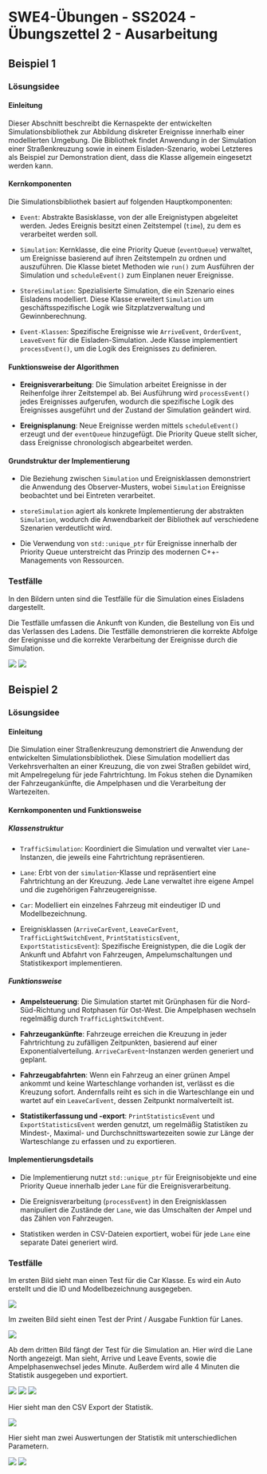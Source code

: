 # **SWE4-Übungen - SS2024 - Übungszettel 2 - Ausarbeitung**

## **Beispiel 1**

### **Lösungsidee**

#### Einleitung

Dieser Abschnitt beschreibt die Kernaspekte der entwickelten Simulationsbibliothek zur Abbildung diskreter Ereignisse innerhalb 
einer modellierten Umgebung. 
Die Bibliothek findet Anwendung in der Simulation einer Straßenkreuzung sowie in einem Eisladen-Szenario, wobei Letzteres als 
Beispiel zur Demonstration dient, dass die Klasse allgemein eingesetzt werden kann.

#### Kernkomponenten

Die Simulationsbibliothek basiert auf folgenden Hauptkomponenten:

- `Event`: Abstrakte Basisklasse, von der alle Ereignistypen abgeleitet werden. Jedes Ereignis besitzt einen Zeitstempel (`time`), zu dem es verarbeitet werden soll.

- `Simulation`: Kernklasse, die eine Priority Queue (`eventQueue`) verwaltet, um Ereignisse basierend auf ihren Zeitstempeln zu ordnen und auszuführen. Die Klasse bietet Methoden wie `run()` zum Ausführen der Simulation und `scheduleEvent()` zum Einplanen neuer Ereignisse.

- `StoreSimulation`: Spezialisierte Simulation, die ein Szenario eines Eisladens modelliert. Diese Klasse erweitert `Simulation` um geschäftsspezifische Logik wie Sitzplatzverwaltung und Gewinnberechnung.

- `Event-Klassen`: Spezifische Ereignisse wie `ArriveEvent`, `OrderEvent`, `LeaveEvent` für die Eisladen-Simulation. Jede Klasse implementiert `processEvent()`, um die Logik des Ereignisses zu definieren.

#### Funktionsweise der Algorithmen

- **Ereignisverarbeitung**: Die Simulation arbeitet Ereignisse in der Reihenfolge ihrer Zeitstempel ab. Bei Ausführung wird `processEvent()` jedes Ereignisses aufgerufen, wodurch die spezifische Logik des Ereignisses ausgeführt und der Zustand der Simulation geändert wird.

- **Ereignisplanung**: Neue Ereignisse werden mittels `scheduleEvent()` erzeugt und der `eventQueue` hinzugefügt. Die Priority Queue stellt sicher, dass Ereignisse chronologisch abgearbeitet werden.

#### Grundstruktur der Implementierung

- Die Beziehung zwischen `Simulation` und Ereignisklassen demonstriert die Anwendung des Observer-Musters, wobei `Simulation` Ereignisse beobachtet und bei Eintreten verarbeitet.

- `storeSimulation` agiert als konkrete Implementierung der abstrakten `Simulation`, wodurch die Anwendbarkeit der Bibliothek auf verschiedene Szenarien verdeutlicht wird.

- Die Verwendung von `std::unique_ptr` für Ereignisse innerhalb der Priority Queue unterstreicht das Prinzip des modernen C++-Managements von Ressourcen.

### **Testfälle**

In den Bildern unten sind die Testfälle für die Simulation eines Eisladens dargestellt. 

Die Testfälle umfassen die Ankunft von Kunden, die Bestellung von Eis und das Verlassen des Ladens. Die Testfälle demonstrieren die korrekte Abfolge der Ereignisse und die korrekte Verarbeitung der Ereignisse durch die Simulation.

![](doc/test1.png)
![](doc/test2.png)

## **Beispiel 2**

### **Lösungsidee**

#### Einleitung

Die Simulation einer Straßenkreuzung demonstriert die Anwendung der entwickelten Simulationsbibliothek. Diese Simulation modelliert das Verkehrsverhalten an einer Kreuzung, die von zwei Straßen gebildet wird, mit Ampelregelung für jede Fahrtrichtung. Im Fokus stehen die Dynamiken der Fahrzeugankünfte, die Ampelphasen und die Verarbeitung der Wartezeiten.

#### Kernkomponenten und Funktionsweise

##### Klassenstruktur

- `TrafficSimulation`: Koordiniert die Simulation und verwaltet vier `Lane`-Instanzen, die jeweils eine Fahrtrichtung repräsentieren.

- `Lane`: Erbt von der `simulation`-Klasse und repräsentiert eine Fahrtrichtung an der Kreuzung. Jede Lane verwaltet ihre eigene Ampel und die zugehörigen Fahrzeugereignisse.

- `Car`: Modelliert ein einzelnes Fahrzeug mit eindeutiger ID und Modellbezeichnung.

- Ereignisklassen (`ArriveCarEvent`, `LeaveCarEvent`, `TrafficLightSwitchEvent`, `PrintStatisticsEvent`, `ExportStatisticsEvent`): Spezifische Ereignistypen, die die Logik der Ankunft und Abfahrt von Fahrzeugen, Ampelumschaltungen und Statistikexport implementieren.

##### Funktionsweise

- **Ampelsteuerung**: Die Simulation startet mit Grünphasen für die Nord-Süd-Richtung und Rotphasen für Ost-West. Die Ampelphasen wechseln regelmäßig durch `TrafficLightSwitchEvent`.

- **Fahrzeugankünfte**: Fahrzeuge erreichen die Kreuzung in jeder Fahrtrichtung zu zufälligen Zeitpunkten, basierend auf einer Exponentialverteilung. `ArriveCarEvent`-Instanzen werden generiert und geplant.

- **Fahrzeugabfahrten**: Wenn ein Fahrzeug an einer grünen Ampel ankommt und keine Warteschlange vorhanden ist, verlässt es die Kreuzung sofort. Andernfalls reiht es sich in die Warteschlange ein und wartet auf ein `LeaveCarEvent`, dessen Zeitpunkt normalverteilt ist.

- **Statistikerfassung und -export**: `PrintStatisticsEvent` und `ExportStatisticsEvent` werden genutzt, um regelmäßig Statistiken zu Mindest-, Maximal- und Durchschnittswartezeiten sowie zur Länge der Warteschlange zu erfassen und zu exportieren.

#### Implementierungsdetails

- Die Implementierung nutzt `std::unique_ptr` für Ereignisobjekte und eine Priority Queue innerhalb jeder `Lane` für die Ereignisverarbeitung.

- Die Ereignisverarbeitung (`processEvent`) in den Ereignisklassen manipuliert die Zustände der `Lane`, wie das Umschalten der Ampel und das Zählen von Fahrzeugen.

- Statistiken werden in CSV-Dateien exportiert, wobei für jede `Lane` eine separate Datei generiert wird.

### **Testfälle**

Im ersten Bild sieht man einen Test für die Car Klasse. Es wird ein Auto erstellt und die ID und Modellbezeichnung ausgegeben.

![](doc/test3.png)

Im zweiten Bild sieht einen Test der Print / Ausgabe Funktion für Lanes.

![](doc/test4.png)

Ab dem dritten Bild fängt der Test für die Simulation an. Hier wird die Lane North angezeigt.
Man sieht, Arrive und Leave Events, sowie die Ampelphasenwechsel jedes Minute. Außerdem wird alle 4 Minuten die Statistik ausgegeben und exportiert.

![](doc/test5.png)
![](doc/test6.png)
![](doc/test7.png)

Hier sieht man den CSV Export der Statistik.

![](doc/test8.png)

Hier sieht man zwei Auswertungen der Statistik mit unterschiedlichen Parametern.

![](doc/test9.png)
![](doc/test10.png)